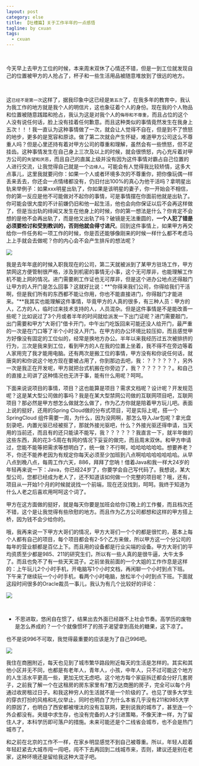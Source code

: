 ```yaml
---
layout: post
category: else
title: 【吐槽篇】关于工作半年的一点感悟
tagline: by cxuan
tags: 
  - cxuan
---
```


​		

​		今天早上去甲方工位的时候，本来周末双休了心情还不错，但是一到工位就发现自己的位置被甲方的人抢占了，杯子和一些生活用品被随意堆放到了很远的地方。

​		<!--more-->

​		这`已经不是第一次`这样了，据我印象中这已经是`第五次`了，在我多年的教育中，我认为我工作的地方就是我个人的明信片，这也象征着个人的身份。现在我的个人物品和位置被随意践踏和抢占，我认为这是对我个人的`侮辱和不尊重`，而且占位的这个人没有说任何话，脸上没有挂着任何歉意。而且这种类似的事情竟然发生在我身上五次！！！我一直认为这种事情做了一次，就会让人觉得不自在，但是到不了愤怒的地步，更多的是宽容和原谅。做了第二次就会产生怀疑，难道甲方公司这么不尊重人吗？但是心里还持有着对甲方公司的尊重和理解，虽然会有一些愤怒，但不足挂齿。这种事情发生在自己身上三次及以上的时候，就会很愤怒，内心充斥着对甲方公司的`失望和厌恶`，而且自己的直属上级并没有因为这件事情对霸占自己位置的人进行交流，让我觉得自己就是一个`边缘人`。可能会有人觉得我比较矫情，这多大点事儿，这里我就要问你：如果一个人或者环境多次的不尊重你，把你像玩偶一样丢来丢去，你还会一点情绪都没有，仍旧付出100%的真心为他干活吗？拿明星出轨来举例子：如果xxx明星出轨了，你如果是该明星的妻子，你一开始会不相信，你的第一反应是他不可能做对不起你的事情，可是事情摆在你面前他就是出轨了。你可能会很大度的不计前嫌仍旧和他一起生活，他也会向你保证以后不会再这样做了，但是当出轨的绯闻又发生在他身上的时候，你的第一想法是什么？你肯定不会想的是他不会再出轨了，而是他又出轨了吗？破镜是无法重圆的，**一个人犯了错是必须要检讨和受到教训的，否则他就会得寸进尺**。回到这件事情上，如果甲方再交给你一件任务和一项工作的时候，你是否还能够像刚来的时候一样什么都不考虑马上上手就会去做呢？你的内心会不会产生排斥的想法呢？

![](http://www.justdojava.com/assets/images/2019/java/image-cxuan/saysomething/01.png)



​		我是去年年底的时候入职我现在的公司，第二天就被派到了某甲方驻场工作，甲方禁网这方便管制很严格，涉及到机密的事情无小事，这个无可厚非，也能理解工作机不能上网的情况。进门需要刷工作证也无可厚非，但是这个进办公地点还得敲门让甲方的人开门是怎么回事？这就好比说：**"你得来我们公司，你得给我们干活啊，但是我们所有的东西都不能让你用，你也不能直接进门，你得敲门才能进来。"**我其实也能理解这件事情，毕竟甲方的人真的很多，有三种人员：甲方的人，乙方的人，临时过来技术支持的人，人员混杂。但是这件事情是不是能改善一些呢？比如说过了3个月或者半年的时间就给派发一下出门证呢？进门需要敲门，出门需要和甲方"大哥们"借卡开门，中午出门吃饭回来可能还没人给开门，最严重的一次是在门口等了半个小时没人开门。在甲方的办公环境比较压抑，而且感觉甲方好像没有固定的工位似的，经常是换地方办公。半年以来我经历过五次被排挤的行为，三次是我来到工位，看到甲方的人在我的位置上坐着，我不得不在旁边等着人家用完了我才能用电脑。还有两次是搬工位的事情，甲方没有和你说任何话，就唐突的和你说这个地方现在要被占用了，你到那边去吧，我：？？？？？？，另外一次是我正在开发呢，甲方就把台式机搬在你旁边了，我？？？？？？？。和自己的直接上司讲了这种情况也无济于事，能有什么用呢？呵呵。

​		下面来说说项目的事情，项目？这也能算是项目？需求文档呢？设计呢？开发规范呢？这是某大型公司做的事吗？我是在某大型禁网公司做的互联网项目吧，互联网项目？那必然是甲方想怎么做就怎么做了，作为乙方你就是陪着甲方玩儿吧。表面上说的挺好，还用的Spring Cloud做的分布式项目，可是实际上呢，搭一个SpringCloud 组件需要一周，为什么，因为没网啊，那怎么导入Jar包呢？拿光盘刻录吧，内置光驱已经被抠了，那就外接光驱吧，什么？外接光驱还得申请，当天用的当前还，而且有的还只能读不能写，我？？？？？？我直言一下，就半年做的这些东西，真的花3-5周在有网的情况下妥妥的做完，而且周末双休。和甲方申请过，您能不能等把需求等想明白了，统一做？不行啊，哈哈哈哈哈哈。想要养老？不，你还不能养老因为有规定你每天必须至少加班到八点啊哈哈哈哈哈哈哈。从早八点到晚八点，每周工作六天，886，拜拜了您呐！借着Java和我一样大24岁的年轻再来说一下：Java，你已经24岁了，你要学会自己写代码了。我想说，某大型公司，您都已经成为老人了，还不知道该如何做一个完整的项目呢？哦，还有，项目从一开始1个月的时候就说找一个前端，现在还没找到，呵呵。我终于知道为什么人老之后喜欢用呵呵这个词了。

​		甲方在这方面做的挺好，就是每天你要是加班会给你订晚上的工作餐，而且档次还不错，这个是让我觉得有些欣慰的地方。而且作为乙方公司都想和这样的甲方搭上桥，因为钱不会少给你的。

​		哦，我再来说一下甲方大哥们的情况，甲方大哥们一个个的都是很忙的，基本上每个人都有自己的项目，每个项目都会有2-5个乙方来做，所以甲方这一个分公司的每年的营业额都是百亿上下。而且用的设备都是行业尖端的设备。甲方大哥们的平均资质至少都是985、211的研究生们，所以有一些人真的是很牛逼，大牛太多了。而且也免不了有一些天天混子。之前坐我前面的一个大姐的工作作息是这样的：上午玩儿2个小时手机，开电脑写1个小时文档，再闲聊一个小时到点下班。下午来了继续玩一个小时手机，看两个小时电脑，放松半个小时到点下班。下面就这段时间很多的Oracle裁员一事儿，我认为有几个比较好的评论：

![](http://www.justdojava.com/assets/images/2019/java/image-cxuan/saysomething/02.png)

​	

* 不思进取，悠闲自在惯了，结果出去外面已经跟不上社会节奏。高学历的废物是怎么养成的？一个个就像惯坏了的孩子渴望拿到高处的糖果，这下凉了。

也不是说996不可取，我觉得最重要的应该是为了自己996吧。

![](http://www.justdojava.com/assets/images/2019/java/image-cxuan/saysomething/03.png)



​		我住在商圈附近，每天也见到了城市繁华路段附近每天的生活是怎样的。其实和其他小区并无不同，也都是有老年人，青年人，小孩，中年人，只不过可能这个地方的人生活水平更高一些，更加无忧无虑吧。这个地方每个家庭拆迁都会分好几套房子，之前我了解一个在这租房的房东家里有7套万达商圈的房子，完全可以每个月通过收房租过日子。和我这种穷人的生活就不是一个阶级的了。也见了很多大学生的穿衣打扮的风格和礼仪举止，同时也明白了为什么本省几乎没有211和985大学的原因了，也明白了西安都被埋汰的没有互联网，更别说我的城市了，甚至连一个外企都没有。夹缝中求生存，也没有完备的人才引进策略，不像天津一样，为了留住人才，本科学历即可落户的措施。未来可能还是个二线省会城市，也不会是热门城市了。

​		和之前在北京的工作不一样，在家乡明显感觉不到自己被尊重。所以，年轻人趁着年轻赶紧去大城市闯一闯吧，闯不下去再回到二线城市来，否则，建议还是别在老家，这种环境还是留给我这种大混子吧。

​		